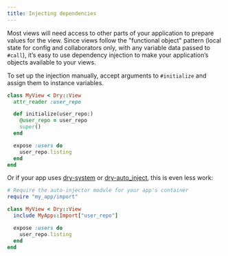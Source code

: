 ```yaml
---
title: Injecting dependencies
---
```


Most views will need access to other parts of your application to prepare values for the view. Since views follow the "functional object" pattern (local state for config and collaborators only, with any variable data passed to `#call`), it’s easy to use dependency injection to make your application’s objects available to your views.

To set up the injection manually, accept arguments to `#initialize` and assign them to instance variables.

```ruby
class MyView < Dry::View
  attr_reader :user_repo

  def initialize(user_repo:)
    @user_repo = user_repo
    super()
  end

  expose :users do
    user_repo.listing
  end
end
```

Or if your app uses [dry-system](//doc/dry-system) or [dry-auto_inject](//doc/dry-auto_inject), this is even less work:

```ruby
# Require the auto-injector module for your app's container
require "my_app/import"

class MyView < Dry::View
  include MyApp::Import["user_repo"]

  expose :users do
    user_repo.listing
  end
end
```
